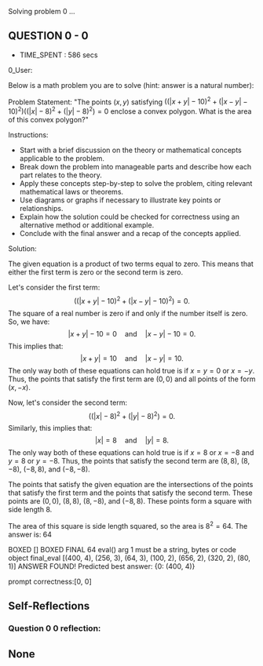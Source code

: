 Solving problem 0 ...



## QUESTION 0 - 0 
- TIME_SPENT : 586 secs

0_User:

Below is a math problem you are to solve (hint: answer is a natural number):

Problem Statement: "The points $\left(x, y\right)$ satisfying $((\vert x + y \vert - 10)^2 + ( \vert x - y \vert - 10)^2)((\vert x \vert - 8)^2 + ( \vert y \vert - 8)^2) = 0$ enclose a convex polygon. What is the area of this convex polygon?"

Instructions:
- Start with a brief discussion on the theory or mathematical concepts applicable to the problem.
- Break down the problem into manageable parts and describe how each part relates to the theory.
- Apply these concepts step-by-step to solve the problem, citing relevant mathematical laws or theorems.
- Use diagrams or graphs if necessary to illustrate key points or relationships.
- Explain how the solution could be checked for correctness using an alternative method or additional example.
- Conclude with the final answer and a recap of the concepts applied.



Solution:

The given equation is a product of two terms equal to zero. This means that either the first term is zero or the second term is zero. 

Let's consider the first term:
$$((\vert x + y \vert - 10)^2 + ( \vert x - y \vert - 10)^2) = 0.$$
The square of a real number is zero if and only if the number itself is zero. So, we have:
$$\vert x + y \vert - 10 = 0 \quad \text{and} \quad \vert x - y \vert - 10 = 0.$$
This implies that:
$$\vert x + y \vert = 10 \quad \text{and} \quad \vert x - y \vert = 10.$$
The only way both of these equations can hold true is if $x = y = 0$ or $x = -y$. Thus, the points that satisfy the first term are $(0,0)$ and all points of the form $(x, -x)$.

Now, let's consider the second term:
$$((\vert x \vert - 8)^2 + ( \vert y \vert - 8)^2) = 0.$$
Similarly, this implies that:
$$\vert x \vert = 8 \quad \text{and} \quad \vert y \vert = 8.$$
The only way both of these equations can hold true is if $x = 8$ or $x = -8$ and $y = 8$ or $y = -8$. Thus, the points that satisfy the second term are $(8,8)$, $(8,-8)$, $(-8,8)$, and $(-8,-8)$.

The points that satisfy the given equation are the intersections of the points that satisfy the first term and the points that satisfy the second term. These points are $(0,0)$, $(8,8)$, $(8,-8)$, and $(-8,8)$. These points form a square with side length 8.

The area of this square is side length squared, so the area is $8^2 = 64$.
The answer is: $64$

BOXED []
BOXED FINAL 64
eval() arg 1 must be a string, bytes or code object final_eval
[(400, 4), (256, 3), (64, 3), (100, 2), (656, 2), (320, 2), (80, 1)]
ANSWER FOUND!
Predicted best answer: {0: (400, 4)}

prompt correctness:[0, 0]

## Self-Reflections

### Question 0 0 reflection:
None
---
